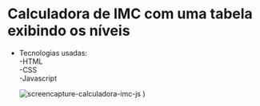 # Calculadora de IMC com uma tabela exibindo os níveis

- Tecnologias usadas:   
    -HTML  
    -CSS  
    -Javascript  
  
  ![screencapture-calculadora-imc-js](https://user-images.githubusercontent.com/72533693/136247723-d57ff0e0-70d3-4e26-923a-ef1eafbecce3.jpg)
)
